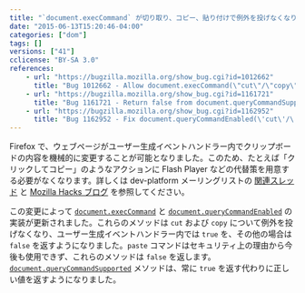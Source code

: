 ```yaml
---
title: "`document.execCommand` が切り取り、コピー、貼り付けで例外を投げなくなりました"
date: "2015-06-13T15:20:46-04:00"
categories: ["dom"]
tags: []
versions: ["41"]
cclicense: "BY-SA 3.0"
references:
    - url: "https://bugzilla.mozilla.org/show_bug.cgi?id=1012662"
      title: "Bug 1012662 - Allow document.execCommand(\"cut\"/\"copy\") to be used within the context of user generated events"
    - url: "https://bugzilla.mozilla.org/show_bug.cgi?id=1161721"
      title: "Bug 1161721 - Return false from document.queryCommandSupported(\"paste\") if calling execCommand(\"paste\") will fail"
    - url: "https://bugzilla.mozilla.org/show_bug.cgi?id=1162952"
      title: "Bug 1162952 - Fix document.queryCommandEnabled(\'cut\'/\'copy\') to return true always"
---
```

Firefox で、ウェブページがユーザー生成イベントハンドラー内でクリップボードの内容を機械的に変更することが可能となりました。このため、たとえば「クリックしてコピー」のようなアクションに Flash Player などの代替策を用意する必要がなくなります。詳しくは dev-platform メーリングリストの [関連スレッド](https://groups.google.com/d/topic/mozilla.dev.platform/oWhmLMvGAD0/discussion) と [Mozilla Hacks ブログ](https://hacks.mozilla.org/2015/09/flash-free-clipboard-for-the-web/) を参照してください。

この変更によって [`document.execCommand`](https://developer.mozilla.org/docs/Web/API/Document/execCommand) と [`document.queryCommandEnabled`](https://developer.mozilla.org/docs/Web/API/Document/queryCommandEnabled) の実装が更新されました。これらのメソッドは `cut` および `copy` について例外を投げなくなり、ユーザー生成イベントハンドラー内では `true` を、その他の場合は `false` を返すようになりました。`paste` コマンドはセキュリティ上の理由から今後も使用できず、これらのメソッドは `false` を返します。[`document.queryCommandSupported`](https://developer.mozilla.org/docs/Web/API/Document/queryCommandSupported) メソッドは、常に `true` を返す代わりに正しい値を返すようになりました。
